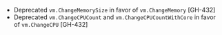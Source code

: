 * Deprecated `vm.ChangeMemorySize` in favor of `vm.ChangeMemory` [GH-432]
* Deprecated `vm.ChangeCPUCount` and `vm.ChangeCPUCountWithCore` in favor of `vm.ChangeCPU` [GH-432]
